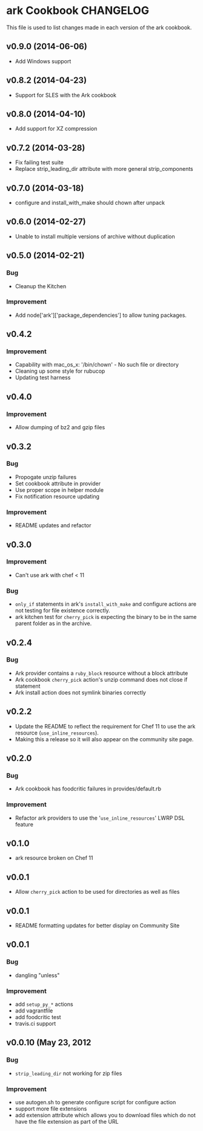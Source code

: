 ark Cookbook CHANGELOG
======================
This file is used to list changes made in each version of the ark cookbook.


v0.9.0 (2014-06-06)
-------------------
* Add Windows support


v0.8.2 (2014-04-23)
-------------------
- Support for SLES with the Ark cookbook


v0.8.0 (2014-04-10)
-------------------
- Add support for XZ compression


v0.7.2 (2014-03-28)
-------------------
- Fix failing test suite
- Replace strip_leading_dir attribute with more general strip_components


v0.7.0 (2014-03-18)
-------------------
- configure and install_with_make should chown after unpack


v0.6.0 (2014-02-27)
-------------------
- Unable to install multiple versions of archive without duplication


v0.5.0 (2014-02-21)
-------------------
### Bug
- Cleanup the Kitchen

### Improvement
- Add node['ark']['package_dependencies'] to allow tuning packages.


v0.4.2
------
### Improvement
- Capability with mac_os_x: '/bin/chown' - No such file or directory
- Cleaning up some style for rubucop
- Updating test harness


v0.4.0
------
### Improvement
- Allow dumping of bz2 and gzip files

v0.3.2
------
### Bug
- Propogate unzip failures
- Set cookbook attribute in provider
- Use proper scope in helper module
- Fix notification resource updating

### Improvement
- README updates and refactor

v0.3.0
------
### Improvement

- Can't use ark with chef < 11

### Bug

- `only_if` statements in ark's `install_with_make` and configure actions are not testing for file existence correctly.
- ark kitchen test for `cherry_pick` is expecting the binary to be in the same parent folder as in the archive.

v0.2.4
------
### Bug

- Ark provider contains a `ruby_block` resource without a block attribute
- Ark cookbook `cherry_pick` action's unzip command does not close if statement
- Ark install action does not symlink binaries correctly

v0.2.2
------
- Update the README to reflect the requirement for Chef 11 to use the ark resource (`use_inline_resources`).
- Making this a release so it will also appear on the community site page.

v0.2.0
------
### Bug

- Ark cookbook has foodcritic failures in provides/default.rb

### Improvement

- Refactor ark providers to use the '`use_inline_resources`' LWRP DSL feature

v0.1.0
------
- ark resource broken on Chef 11

v0.0.1
------
- Allow `cherry_pick` action to be used for directories as well as files

v0.0.1
------
- README formatting updates for better display on Community Site

v0.0.1
------
### Bug
- dangling "unless"

### Improvement
- add `setup_py_*` actions
- add vagrantfile
- add foodcritic test
- travis.ci support

v0.0.10 (May 23, 2012
------
### Bug
- `strip_leading_dir` not working for zip files

### Improvement
- use autogen.sh to generate configure script for configure action 
- support more file extensions
- add extension attribute which allows you to download files which do not have the file extension as part of the URL

